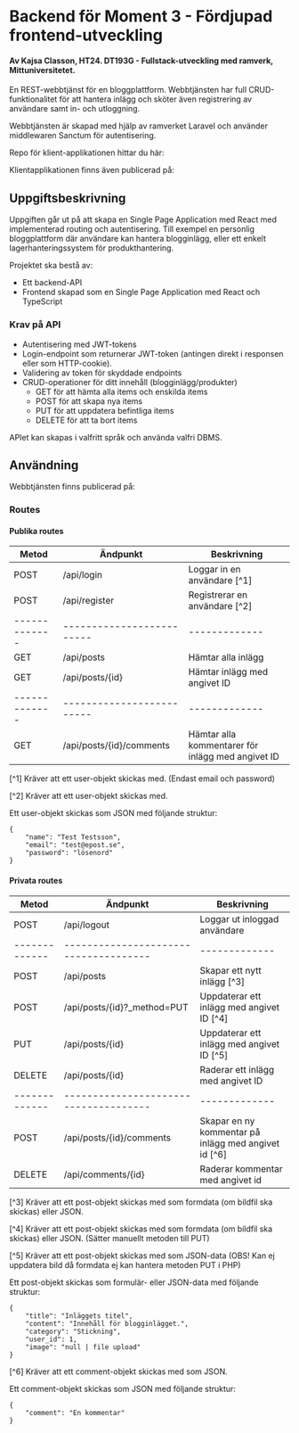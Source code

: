 # Backend för Moment 3 - Fördjupad frontend-utveckling
#### Av Kajsa Classon, HT24. DT193G - Fullstack-utveckling med ramverk, Mittuniversitetet.

En REST-webbtjänst för en bloggplattform. 
Webbtjänsten har full CRUD-funktionalitet för att hantera inlägg och sköter även registrering av användare samt in- och utloggning.

Webbtjänsten är skapad med hjälp av ramverket Laravel och använder middlewaren Sanctum för autentisering.

Repo för klient-applikationen hittar du här:

Klientapplikationen finns även publicerad på: 

## Uppgiftsbeskrivning
Uppgiften går ut på att skapa en Single Page Application med React med implementerad routing och autentisering. Till exempel en personlig bloggplattform där användare kan hantera blogginlägg, eller ett enkelt lagerhanteringssystem för produkthantering. 

Projektet ska bestå av:
* Ett backend-API
* Frontend skapad som en Single Page Application med React och TypeScript

### Krav på API
* Autentisering med JWT-tokens
* Login-endpoint som returnerar JWT-token (antingen direkt i responsen eller som HTTP-cookie).
* Validering av token för skyddade endpoints
* CRUD-operationer för ditt innehåll (blogginlägg/produkter)
    * GET för att hämta alla items och enskilda items
    * POST för att skapa nya items
    * PUT för att uppdatera befintliga items
    * DELETE för att ta bort items

APIet kan skapas i valfritt språk och använda valfri DBMS.

## Användning
Webbtjänsten finns publicerad på: 

### Routes
#### Publika routes
| Metod         | Ändpunkt                     | Beskrivning   |
| ------------- | -------------------------    | ------------- |
| POST          | /api/login                   | Loggar in en användare [^1] |
| POST          | /api/register                | Registrerar en användare [^2] |
| ------------- | -------------------------    | ------------- |
| GET           | /api/posts                   | Hämtar alla inlägg |
| GET           | /api/posts/{id}              | Hämtar inlägg med angivet ID |
| ------------- | -------------------------    | ------------- |
| GET           | /api/posts/{id}/comments     | Hämtar alla kommentarer för inlägg med angivet ID |

[^1] Kräver att ett user-objekt skickas med. (Endast email och password)

[^2] Kräver att ett user-objekt skickas med.

Ett user-objekt skickas som JSON med följande struktur:

``` 
{
    "name": "Test Testsson",
    "email": "test@epost.se",
    "password": "lösenord"
}
```

#### Privata routes
| Metod         | Ändpunkt                              | Beskrivning   |
| ------------- | ------------------------------------- | ------------- |
| POST          | /api/logout                           | Loggar ut inloggad användare |
| ------------- | ------------------------------------- | ------------- |
| POST          | /api/posts                            | Skapar ett nytt inlägg [^3] |
| POST          | /api/posts/{id}?_method=PUT           | Uppdaterar ett inlägg med angivet ID [^4] |
| PUT           | /api/posts/{id}                       | Uppdaterar ett inlägg med angivet ID [^5] |
| DELETE        | /api/posts/{id}                       | Raderar ett inlägg med angivet ID |
| ------------- | ------------------------------------- | ------------- |
| POST          | /api/posts/{id}/comments              | Skapar en ny kommentar på inlägg med angivet id [^6] |
| DELETE        | /api/comments/{id}                    | Raderar kommentar med angivet id |


[^3] Kräver att ett post-objekt skickas med som formdata (om bildfil ska skickas) eller JSON.

[^4] Kräver att ett post-objekt skickas med som formdata (om bildfil ska skickas) eller JSON. (Sätter manuellt metoden till PUT) 

[^5] Kräver att ett post-objekt skickas med som JSON-data (OBS! Kan ej uppdatera bild då formdata ej kan hantera metoden PUT i PHP)

Ett post-objekt skickas som formulär- eller JSON-data med följande struktur:

``` 
{
    "title": "Inläggets titel",
    "content": "Innehåll för blogginlägget.",
    "category": "Stickning",
    "user_id": 1,
    "image": "null | file upload"
}
```

[^6] Kräver att ett comment-objekt skickas med som JSON.

Ett comment-objekt skickas som JSON med följande struktur:

``` 
{
    "comment": "En kommentar"
}
```